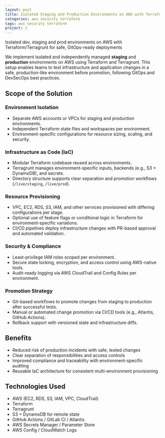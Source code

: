 ```yaml
---
layout: post
title: Isolated Staging and Production Environments on AWS with Terraform and Terragrunt
categories: aws security terraform
tags: aws security terraform
project: 1
---
```


Isolated dev, staging and prod environments on AWS with Terraform/Terragrunt for safe, GitOps-ready deployments

<!--more-->

We implement isolated and independently managed **staging** and **production** environments on AWS using Terraform and Terragrunt. This setup enables teams to test infrastructure and application changes in a safe, production-like environment before promotion, following GitOps and DevSecOps best practices.

## Scope of the Solution

### Environment Isolation

- Separate AWS accounts or VPCs for staging and production environments.  
- Independent Terraform state files and workspaces per environment.  
- Environment-specific configurations for resource sizing, scaling, and security.

### Infrastructure as Code (IaC)

- Modular Terraform codebase reused across environments.  
- Terragrunt manages environment-specific inputs, backends (e.g., S3 + DynamoDB), and secrets.  
- Directory structure supports clear separation and promotion workflows (`/live/staging`, `/live/prod`).

### Resource Provisioning

- VPC, EC2, RDS, S3, IAM, and other services provisioned with differing configurations per stage.  
- Optional use of feature flags or conditional logic in Terraform for environment-specific variations.  
- CI/CD pipelines deploy infrastructure changes with PR-based approval and automated validation.

### Security & Compliance

- Least-privilege IAM roles scoped per environment.  
- Secure state locking, encryption, and access control using AWS-native tools.  
- Audit-ready logging via AWS CloudTrail and Config Rules per environment.

### Promotion Strategy

- Git-based workflows to promote changes from staging to production after successful tests.  
- Manual or automated change promotion via CI/CD tools (e.g., Atlantis, GitHub Actions).  
- Rollback support with versioned state and infrastructure diffs.

## Benefits

- Reduced risk of production incidents with safe, tested changes  
- Clear separation of responsibilities and access controls  
- Improved compliance and traceability with environment-specific auditing  
- Reusable IaC architecture for consistent multi-environment provisioning

## Technologies Used

- AWS (EC2, RDS, S3, IAM, VPC, CloudTrail)  
- Terraform  
- Terragrunt  
- S3 + DynamoDB for remote state  
- GitHub Actions / GitLab CI / Atlantis  
- AWS Secrets Manager / Parameter Store  
- AWS Config / CloudWatch Logs
